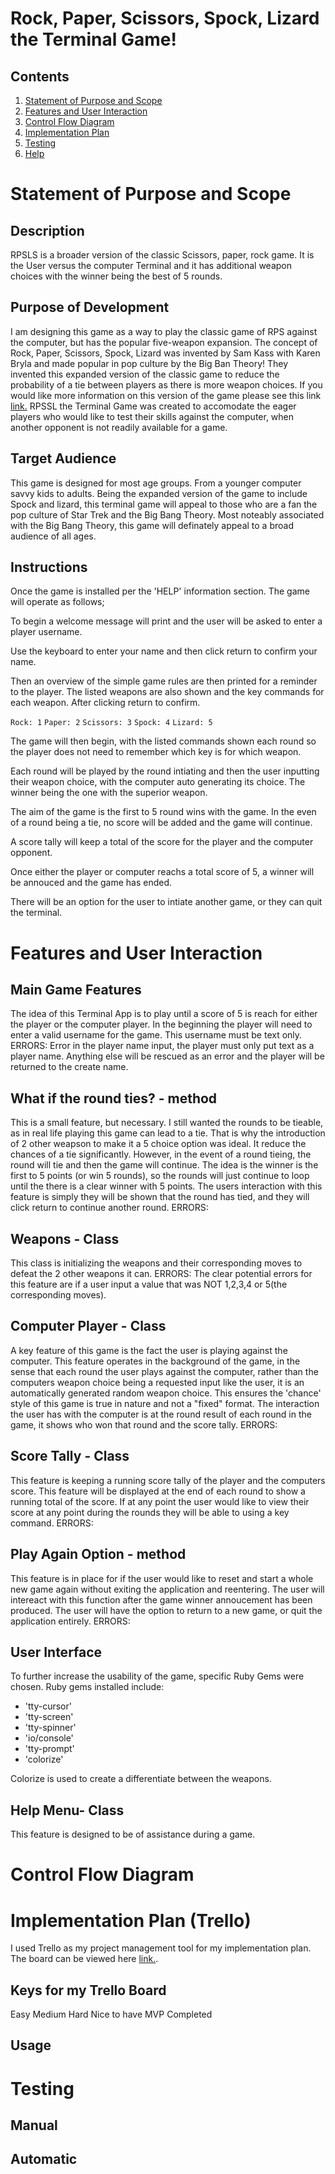 
# Rock, Paper, Scissors, Spock, Lizard the Terminal Game!

  

## Contents

1. [Statement of Purpose and Scope](#statement-of-purpose-and-scope)
2. [Features and User Interaction](#features-and-user-interaction)
3. [Control Flow Diagram](#control-flow-diagram)
4. [Implementation Plan](#implementation-plan)
5. [Testing](#testing)
5. [Help](#help)


# Statement of Purpose and Scope

## Description
RPSLS is a broader version of the classic Scissors, paper, rock game. It is the User versus the computer Terminal and it has additional weapon choices with the  winner being the best of 5 rounds.

## Purpose of Development
I am designing this game as a way to play the classic game of RPS against the computer, but has the popular five-weapon expansion. The concept of Rock, Paper, Scissors, Spock, Lizard was invented by Sam Kass with Karen Bryla and made popular in pop culture by the Big Ban Theory! They invented this expanded version of the classic game to reduce the probability of a tie between players as there is more weapon choices. If you would like more information on this version of the game please see this link [link.](http://www.samkass.com/theories/RPSSL.html)
RPSSL the Terminal Game was created to accomodate the eager players who would like to test their skills against the computer, when another opponent is not readily available for a game.

## Target Audience
This game is designed for most age groups. From a younger computer savvy kids to adults. Being the expanded version of the game to include Spock and lizard, this terminal game will appeal to those who are a fan the pop culture of Star Trek and the Big Bang Theory. Most noteably associated with the Big Bang Theory, this game will definately appeal to a broad audience of all ages.

## Instructions 
Once the game is installed per the 'HELP' information section. The game will operate as follows;

To begin a welcome message will print and the user will be asked to enter a player username.

Use the keyboard to enter your name and then click return to confirm your name.

Then an overview of the simple game rules are then printed for a reminder to the player. The listed weapons are also shown and the key commands for each weapon. After clicking return to confirm.

````Rock: 1````
````Paper: 2````
````Scissors: 3````
````Spock: 4````
````Lizard: 5````

The game will then begin, with the listed commands shown each round so the player does not need to remember which key is for which weapon.

Each round will be played by the round intiating and then the user inputting their weapon choice, with the computer auto generating its choice. The winner being the one with the superior weapon.

The aim of the game is the first to 5 round wins with the game. In the even of a round being a tie, no score will be added and the game will continue. 

A score tally will keep a total of the score for the player and the computer opponent. 

Once either the player or computer reachs a total score of 5, a winner will be annouced and the game has ended.

There will be an option for the user to intiate another game, or they can quit the terminal.
    


# Features and User Interaction 
## Main Game Features
The idea of this Terminal App is to play until a score of 5 is reach for either the player or the computer player. In the beginning the player will need to enter a valid username for the game. This username must be text only. 
ERRORS: Error in the player name input, the player must only put text as a player name. Anything else will be rescued as an error and the player will be returned to the create name.

## What if the round ties?  - method
This is a small feature, but necessary. I still wanted the rounds to be tieable, as in real life playing this game can lead to a tie. That is why the introduction of 2 other weapson to make it a 5 choice option was ideal. It reduce the chances of a tie significantly. However, in the event of a round tieing, the round will tie and then the game will continue. The idea is the winner is the first to 5 points (or win 5 rounds), so the rounds will just continue to loop until the there is a clear winner with 5 points. The users interaction with this feature is simply they will be shown that the round has tied, and they will click return to continue another round. 
ERRORS:

## Weapons - Class
This class is initializing the weapons and their corresponding moves to defeat the 2 other weapons it can. 
ERRORS: The clear potential errors for this feature are if a user input a value that was NOT 1,2,3,4 or 5(the corresponding moves). 

## Computer Player - Class
A key feature of this game is the fact the user is playing against the computer. This feature operates in the background of the game, in the sense that each round the user plays against the computer, rather than the computers weapon choice being a requested input like the user, it is an automatically generated random weapon choice. This ensures the 'chance' style of this game is true in nature and not a "fixed" format. The interaction the user has with the computer is at the round result of each round in the game, it shows who won that round and the score tally.
ERRORS:

## Score Tally - Class
This feature is keeping a running score tally of the player and the computers score. This feature will be displayed at the end of each round to show a running total of the score. If at any point the user would like to view their score at any point during the rounds they will be able to using a key command.
ERRORS:

## Play Again Option - method
This feature is in place for if the user would like to reset and start a whole new game again without exiting the application and reentering. The user will intereact with this function after the game winner annoucement has been produced. The user will have the option to return to a new game, or quit the application entirely.
ERRORS:

## User Interface
To further increase the usability of the game, specific Ruby Gems were chosen.
Ruby gems installed include:
- 'tty-cursor'
- 'tty-screen'
- 'tty-spinner'
- 'io/console'
- 'tty-prompt'
- 'colorize'

Colorize is used to create a differentiate between the weapons. 

## Help Menu- Class
This feature is designed to be of assistance during a game. 


# Control Flow Diagram




# Implementation Plan (Trello)

I used Trello as my project management tool for my implementation plan. The board can be viewed here [link.](https://trello.com/b/OeYT8sVj/caterminalapp).

## Keys for my Trello Board
Easy
Medium
Hard
Nice to have
MVP
Completed

## Usage


# Testing

## Manual

## Automatic









